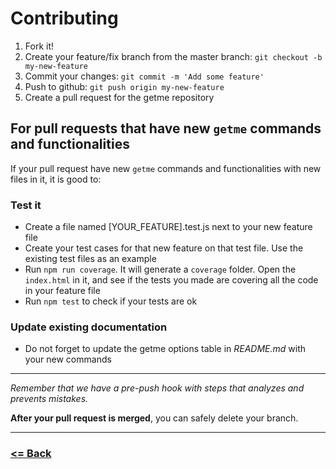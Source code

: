 # Contributing

1. Fork it!
2. Create your feature/fix branch from the master branch: `git checkout -b my-new-feature`
3. Commit your changes: `git commit -m 'Add some feature'`
4. Push to github: `git push origin my-new-feature`
5. Create a pull request for the getme repository

## For pull requests that have new `getme` commands and functionalities

If your pull request have new `getme` commands and functionalities with new files in it, it is good to:

### Test it

* Create a file named [YOUR_FEATURE].test.js next to your new feature file
* Create your test cases for that new feature on that test file. Use the existing test files as an example
* Run `npm run coverage`. It will generate a `coverage` folder. Open the `index.html` in it, and see if the tests you made are covering all the code in your feature file
* Run `npm test` to check if your tests are ok

### Update existing documentation

* Do not forget to update the getme options table in *README.md* with your new commands

---

*Remember that we have a pre-push hook with steps that analyzes and prevents mistakes.*

**After your pull request is merged**, you can safely delete your branch.

---

### [<= Back](https://github.com/gabrielgodoy/getme)
